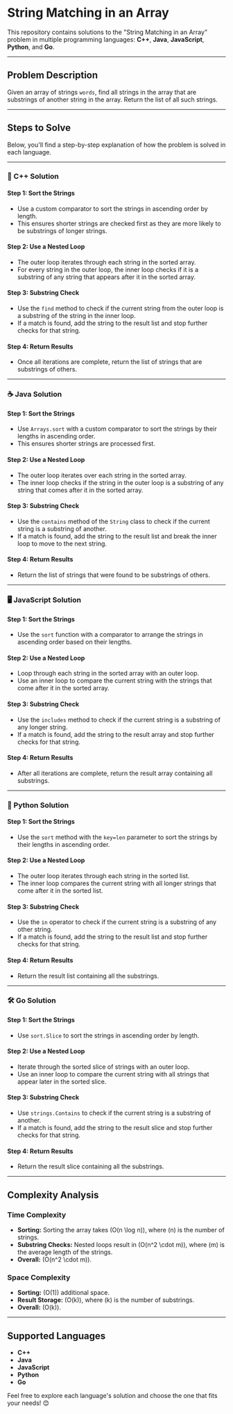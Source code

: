 # String Matching in an Array  

This repository contains solutions to the "String Matching in an Array" problem in multiple programming languages: **C++**, **Java**, **JavaScript**, **Python**, and **Go**.

---

## Problem Description  

Given an array of strings `words`, find all strings in the array that are substrings of another string in the array. Return the list of all such strings.  

---

## Steps to Solve  

Below, you'll find a step-by-step explanation of how the problem is solved in each language.

---

### 🚀 C++ Solution  

#### Step 1: Sort the Strings  

- Use a custom comparator to sort the strings in ascending order by length.  
- This ensures shorter strings are checked first as they are more likely to be substrings of longer strings.  

#### Step 2: Use a Nested Loop  

- The outer loop iterates through each string in the sorted array.  
- For every string in the outer loop, the inner loop checks if it is a substring of any string that appears after it in the sorted array.  

#### Step 3: Substring Check  

- Use the `find` method to check if the current string from the outer loop is a substring of the string in the inner loop.  
- If a match is found, add the string to the result list and stop further checks for that string.  

#### Step 4: Return Results  

- Once all iterations are complete, return the list of strings that are substrings of others.  

---

### ☕ Java Solution  

#### Step 1: Sort the Strings  

- Use `Arrays.sort` with a custom comparator to sort the strings by their lengths in ascending order.  
- This ensures shorter strings are processed first.  

#### Step 2: Use a Nested Loop  

- The outer loop iterates over each string in the sorted array.  
- The inner loop checks if the string in the outer loop is a substring of any string that comes after it in the sorted array.  

#### Step 3: Substring Check  

- Use the `contains` method of the `String` class to check if the current string is a substring of another.  
- If a match is found, add the string to the result list and break the inner loop to move to the next string.  

#### Step 4: Return Results  

- Return the list of strings that were found to be substrings of others.  

---

### 🖥️ JavaScript Solution  

#### Step 1: Sort the Strings  

- Use the `sort` function with a comparator to arrange the strings in ascending order based on their lengths.  

#### Step 2: Use a Nested Loop  

- Loop through each string in the sorted array with an outer loop.  
- Use an inner loop to compare the current string with the strings that come after it in the sorted array.  

#### Step 3: Substring Check  

- Use the `includes` method to check if the current string is a substring of any longer string.  
- If a match is found, add the string to the result array and stop further checks for that string.  

#### Step 4: Return Results  

- After all iterations are complete, return the result array containing all substrings.  

---

### 🐍 Python Solution  

#### Step 1: Sort the Strings  

- Use the `sort` method with the `key=len` parameter to sort the strings by their lengths in ascending order.  

#### Step 2: Use a Nested Loop  

- The outer loop iterates through each string in the sorted list.  
- The inner loop compares the current string with all longer strings that come after it in the sorted list.  

#### Step 3: Substring Check  

- Use the `in` operator to check if the current string is a substring of any other string.  
- If a match is found, add the string to the result list and stop further checks for that string.  

#### Step 4: Return Results  

- Return the result list containing all the substrings.  

---

### 🛠️ Go Solution  

#### Step 1: Sort the Strings  

- Use `sort.Slice` to sort the strings in ascending order by length.  

#### Step 2: Use a Nested Loop  

- Iterate through the sorted slice of strings with an outer loop.  
- Use an inner loop to compare the current string with all strings that appear later in the sorted slice.  

#### Step 3: Substring Check  

- Use `strings.Contains` to check if the current string is a substring of another.  
- If a match is found, add the string to the result slice and stop further checks for that string.  

#### Step 4: Return Results  

- Return the result slice containing all the substrings.  

---

## Complexity Analysis  

### Time Complexity  

- **Sorting:** Sorting the array takes \(O(n \log n)\), where \(n\) is the number of strings.  
- **Substring Checks:** Nested loops result in \(O(n^2 \cdot m)\), where \(m\) is the average length of the strings.  
- **Overall:** \(O(n^2 \cdot m)\).  

### Space Complexity  

- **Sorting:** \(O(1)\) additional space.  
- **Result Storage:** \(O(k)\), where \(k\) is the number of substrings.  
- **Overall:** \(O(k)\).  

---

## Supported Languages  

- **C++**  
- **Java**  
- **JavaScript**  
- **Python**  
- **Go**  

Feel free to explore each language's solution and choose the one that fits your needs! 😊  

